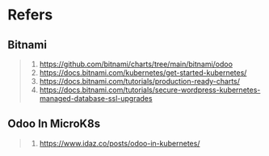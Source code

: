 # Refers

## Bitnami
> 1. https://github.com/bitnami/charts/tree/main/bitnami/odoo
> 2. https://docs.bitnami.com/kubernetes/get-started-kubernetes/
> 3. https://docs.bitnami.com/tutorials/production-ready-charts/
> 4. https://docs.bitnami.com/tutorials/secure-wordpress-kubernetes-managed-database-ssl-upgrades

## Odoo In MicroK8s
> 1. https://www.idaz.co/posts/odoo-in-kubernetes/
